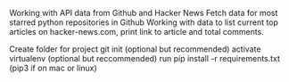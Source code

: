 Working with API data from Github and Hacker News 
Fetch data for most starred python repositories in Github
Working with data to list current top articles on hacker-news.com, print link to article and total comments.

Create folder for project
git init (optional but recommended)
activate virtualenv (optional but reccommended)
run pip install -r requirements.txt (pip3 if on mac or linux)